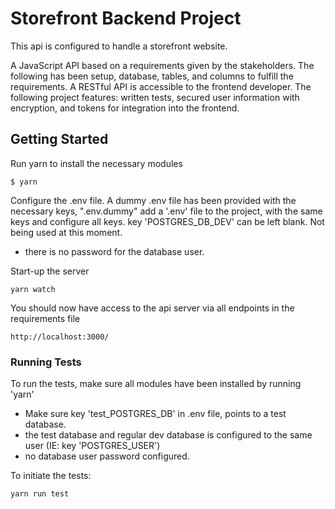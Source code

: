 # Storefront Backend Project

This api is configured to handle a storefront website.

A JavaScript API based on a requirements given by the stakeholders. The following has been setup, database, tables, and columns to fulfill the requirements. A RESTful API is accessible to the frontend developer. The following project features: written tests, secured user information with encryption, and tokens for integration into the frontend.

## Getting Started

Run yarn to install the necessary modules

```
$ yarn
```

Configure the .env file.
A dummy .env file has been provided with the necessary keys, ".env.dummy"
add a '.env' file to the project, with the same keys and configure all keys.
key 'POSTGRES_DB_DEV' can be left blank. Not being used at this moment.

-   there is no password for the database user.

Start-up the server

```
yarn watch
```

You should now have access to the api server via all endpoints in the requirements file

```
http://localhost:3000/
```

### Running Tests

To run the tests, make sure all modules have been installed by running 'yarn'

-   Make sure key 'test_POSTGRES_DB' in .env file, points to a test database.
-   the test database and regular dev database is configured to the same user (IE: key 'POSTGRES_USER')
-   no database user password configured.

To initiate the tests:

```
yarn run test
```
